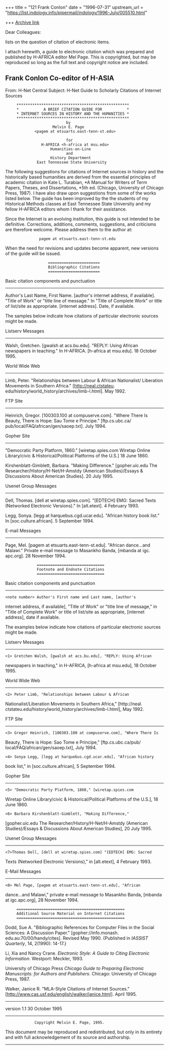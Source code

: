 +++
title = "121 Frank Conlon"
date = "1996-07-31"
upstream_url = "https://list.indology.info/pipermail/indology/1996-July/005510.html"

+++
[Archive link](https://list.indology.info/pipermail/indology/1996-July/005510.html)

Dear Colleagues:

lists on the question of citation of electronic items.

I attach herewith, a guide to electronic citation which was prepared and
published by H-AFRICA editor Mel Page.  This is copyrighted, but may be
reproduced so long as the full text and copyright notice are included.

Frank Conlon
Co-editor of H-ASIA
----
From: H-Net Central <CAMPBELLD at LYNX.APSU.EDU>
Subject: H-Net Guide to Scholarly Citations of Internet Sources

         **************************************************
         *           A BRIEF CITATION GUIDE FOR           *
         * INTERNET SOURCES IN HISTORY AND THE HUMANITIES *
         **************************************************
                               by
                         Melvin E. Page
                 <pagem at etsuarts.east-tenn-st.edu>

                               for
                    H-AFRICA <h-africa at msu.edu>
                        Humanities-on-Line
                               and
                        History Department
                  East Tennessee State University


The following suggestions for citations of Internet sources in
history and the historically based humanities are derived from the
essential principles of academic citation in Kate L. Turabian,
*A Manual for Writers of Term Papers, Theses, and Dissertations,
*5th ed. (Chicago, University of Chicago Press, 1987).  I have also
draw upon suggestions from some of the works listed below.  The
guide has been improved by the the students of my Historical
Methods classes at East Tennessee State University and my fellow
H-AFRICA editors whom I thank for their assistance.

Since the Internet is an evolving institution, this guide is not
intended to be definitive.  Corrections, additions, comments,
suggestions, and criticisms are therefore welcome.  Please address
them to the author at:

                   pagem at etsuarts.east-tenn-st.edu

When the need for revisions and updates become apparent, new versions
of the guide will be issued.



                       =======================
                       Bibliographic Citations
                       =======================


Basic citation components and punctuation
*****************************************

Author's Last Name, First Name.  [author's internet address, if
    available].  "Title of Work" or "title line of message." In
    "Title of Complete Work" or title of list/site as appropriate.
    [internet address].  Date, if available.

The samples below indicate how citations of particular electronic
sources might be made.


Listserv Messages
*****************

Walsh, Gretchen. [gwalsh at acs.bu.edu]. "REPLY: Using African
    newspapers in teaching."  In H-AFRICA.  [h-africa at msu.edu].
    18 October 1995.


World Wide Web
**************

Limb, Peter.  "Relationships between Labour & African Nationalist/
    Liberation Movements in Southern Africa." [http://neal.ctstateu.
    edu/history/world_history/archives/limb-l.html]. May 1992.


FTP Site
********

Heinrich, Gregor.  [100303.100 at compuserve.com].  "Where There Is
    Beauty, There is Hope: Sau Tome e Principe."  [ftp.cs.ubc.ca/
    pub/local/FAQ/african/gen/saoep.txt].  July 1994.


Gopher Site
***********

"Democratic Party Platform, 1860."  [wiretap.spies.com Wiretap Online
    Library/civic & Historical/Political Platforms of the U.S.]
    18 June 1860.

Kirshenblatt-Gimblett, Barbara.  "Making Difference." [gopher.uic.edu
    The Researcher/History/H-Net/H-Amstdy (American Studies)/Essays &
    Discussions About American Studies].  20 July 1995.


Usenet Group Messages
*********************

Dell, Thomas.  [dell at wiretap.spies.com].  "[EDTECH] EMG: Sacred Texts
    (Networked Electronic Versions)."  In [alt.etext]. 4 February
    1993.

Legg, Sonya. [legg at harquebus.cgd.ucar.edu].  "African history book
    list."  In [soc.culture.african].  5 September 1994.


E-mail Messages
***************

Page, Mel.  [pagem at etsuarts.east-tenn-st.edu].  "African dance...and
    Malawi."  Private e-mail message to Masankho Banda, [mbanda at igc.
    apc.org].  28 November 1994.



                  ==============================
                  Footnote and Endnote Citations
                  ==============================


Basic citation components and punctuation
*****************************************

    <note number> Author's First name and Last name, [author's
internet address, if available], "Title of Work" or "title line
of message," in "Title of Complete Work" or title of list/site as
appropriate, [internet address], date if available.

The examples below indicate how citations of particular electronic
sources might be made.


Listserv Messages
*****************

    <1> Gretchen Walsh, [gwalsh at acs.bu.edu], "REPLY: Using African
newspapers in teaching," in H-AFRICA, [h-africa at msu.edu], 18 October
1995.


World Wide Web
**************

    <2> Peter Limb, "Relationships between Labour & African
Nationalist/Liberation Movements in Southern Africa," [http://neal.
ctstateu.edu/history/world_history/archives/limb-l.html], May 1992.


FTP Site
********

    <3> Gregor Heinrich, [100303.100 at compuserve.com], "Where There Is
Beauty, There is Hope: Sao Tome e Principe," [ftp.cs.ubc.ca/pub/
local/FAQ/african/gen/saoep.txt], July 1994.

    <4> Sonya Legg, [legg at harquebus.cgd.ucar.edu], "African history
book list," in [soc.culture.african], 5 September 1994.


Gopher Site
***********

    <5> "Democratic Party Platform, 1860," [wiretap.spies.com
Wiretap Online Library/civic & Historical/Political Platforms of the
U.S.], 18 June 1860.

    <6> Barbara Kirshenblatt-Gimblett, "Making Difference,"
[gopher.uic.edu The Researcher/History/H-Net/H-Amstdy (American
Studies)/Essays & Discussions About American Studies],  20 July 1995.


Usenet Group Messages
*********************

    <7>Thomas Dell, [dell at wiretap.spies.com] "[EDTECH] EMG: Sacred
Texts (Networked Electronic Versions)," in [alt.etext], 4 February
1993.


E-Mail Messages
***************

    <8> Mel Page, [pagem at etsuarts.east-tenn-st.edu], "African
dance...and Malawi," private e-mail message to Masankho Banda,
[mbanda at igc.apc.org],  28 November 1994.



         ================================================
         Additional Source Material on Internet Citations
         ================================================

Dodd, Sue A.  "Bibliographic References for Computer Files in the
    Social Sciences: A Discussion Paper."  [gopher://info.monash.
    edu.au:70/00/handy/cites].  Revised May 1990.  {Published in
    *IASSIST Quarterly*, 14, 2(1990): 14-17.}

Li, Xia and Nancy Crane.  *Electronic Style: A Guide to Citing
    Electronic Information*.  Westport: Meckler, 1993.

University of Chicago Press *Chicago Guide to Preparing Electronic
    Manuscripts: for Authors and Publishers*.  Chicago:  University
    of Chicago Press, 1987.

Walker, Janice R.  "MLA-Style Citations of Internet Sources."
    [http://www.cas.usf.edu/english/walker/janice.html].
    April 1995.


*********************************************************************
version 1.1                                           30 October 1995
*********************************************************************
                 Copyright Melvin E. Page, 1995.
This document may be reproduced and redistributed, but only in its
entirety and with full acknowledgement of its source and authorship.
*********************************************************************






